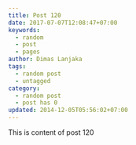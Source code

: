 ```yaml
---
title: Post 120
date: 2017-07-07T12:08:47+07:00
keywords:
  - random
  - post
  - pages
author: Dimas Lanjaka
tags:
  - random post
  - untagged
category:
  - random post
  - post has 0
updated: 2014-12-05T05:56:02+07:00
---
```

This is content of post 120